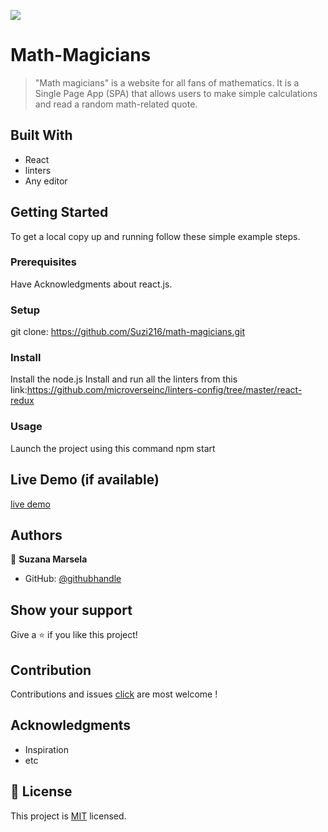 ![](https://img.shields.io/badge/Microverse-blueviolet)

# Math-Magicians

>"Math magicians" is a website for all fans of mathematics. It is a Single Page App (SPA) that allows users to make simple calculations and read a random math-related quote.

## Built With

- React
- linters
- Any editor


## Getting Started

To get a local copy up and running follow these simple example steps.

### Prerequisites
Have Acknowledgments about react.js.

### Setup

git clone: https://github.com/Suzi216/math-magicians.git

### Install
Install the node.js
Install and run all the linters from this link:https://github.com/microverseinc/linters-config/tree/master/react-redux

### Usage
Launch the project using this command npm start



## Live Demo (if available)

[live demo](https://63223fa56f7e67628de04234--visionary-fenglisu-41636a.netlify.app/)


## Authors

👤 **Suzana Marsela**

- GitHub: [@githubhandle](https://github.com/Suzi216)


## Show your support

Give a ⭐️ if you like this project!

## Contribution

Contributions and issues [click](https://github.com/Suzi216/math-magicians/issues) are most welcome !

## Acknowledgments

- Inspiration
- etc

## 📝 License

This project is [MIT](./MIT.md) licensed.
